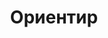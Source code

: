 --- 
title: "Ориентир" 
site: "" 
town: "Керчь" 
tel: ["+38 099 9491676, +38 06561 62035, +38 096 4464008"] 
address: "Россия, АР Крым, г. Керчь, ул. Ленина 5 офис № 3" 
mail: "orientir.agency@gmail.com" 
--- 